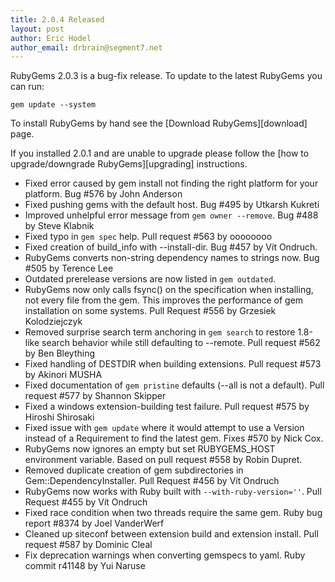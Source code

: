 ```yaml
---
title: 2.0.4 Released
layout: post
author: Eric Hodel
author_email: drbrain@segment7.net
---
```


RubyGems 2.0.3 is a bug-fix release.  To update to the latest RubyGems you can
run:

    gem update --system

To install RubyGems by hand see the [Download RubyGems][download] page.

If you installed 2.0.1 and are unable to upgrade please follow the [how to
upgrade/downgrade RubyGems][upgrading] instructions.

* Fixed error caused by gem install not finding the right platform for your platform. Bug #576 by John Anderson
* Fixed pushing gems with the default host.  Bug #495 by Utkarsh Kukreti
* Improved unhelpful error message from `gem owner --remove`.  Bug #488 by Steve Klabnik
* Fixed typo in `gem spec` help.  Pull request #563 by oooooooo
* Fixed creation of build_info with --install-dir.  Bug #457 by Vít Ondruch.
* RubyGems converts non-string dependency names to strings now.  Bug #505 by Terence Lee
* Outdated prerelease versions are now listed in `gem outdated`.
* RubyGems now only calls fsync() on the specification when installing, not every file from the gem.  This improves the performance of gem installation on some systems.  Pull Request #556 by Grzesiek Kolodziejczyk
* Removed surprise search term anchoring in `gem search` to restore 1.8-like search behavior while still defaulting to --remote.  Pull request #562 by Ben Bleything
* Fixed handling of DESTDIR when building extensions.  Pull request #573 by Akinori MUSHA
* Fixed documentation of `gem pristine` defaults (--all is not a default).  Pull request #577 by Shannon Skipper
* Fixed a windows extension-building test failure.  Pull request #575 by Hiroshi Shirosaki
* Fixed issue with `gem update` where it would attempt to use a Version instead of a Requirement to find the latest gem.  Fixes #570 by Nick Cox.
* RubyGems now ignores an empty but set RUBYGEMS_HOST environment variable.  Based on pull request #558 by Robin Dupret.
* Removed duplicate creation of gem subdirectories in Gem::DependencyInstaller.  Pull Request #456 by Vít Ondruch
* RubyGems now works with Ruby built with `--with-ruby-version=''`.  Pull Request #455 by Vít Ondruch
* Fixed race condition when two threads require the same gem.  Ruby bug report #8374 by Joel VanderWerf
* Cleaned up siteconf between extension build and extension install.  Pull request #587 by Dominic Cleal
* Fix deprecation warnings when converting gemspecs to yaml.  Ruby commit r41148 by Yui Naruse
